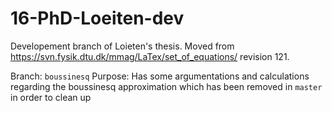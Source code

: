 # 16-PhD-Loeiten-dev
Developement branch of Loieten's thesis.
Moved from https://svn.fysik.dtu.dk/mmag/LaTex/set_of_equations/ revision 121.

Branch: `boussinesq`
Purpose: Has some argumentations and calculations regarding the boussinesq
         approximation which has been removed in `master` in order to clean up
